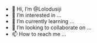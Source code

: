 - 👋 Hi, I’m @Lolodusiji
- 👀 I’m interested in ...
- 🌱 I’m currently learning ...
- 💞️ I’m looking to collaborate on ...
- 📫 How to reach me ...

<!---
Lolodusiji/Lolodusiji is a ✨ special ✨ repository because its `README.md` (this file) appears on your GitHub profile.
You can click the Preview link to take a look at your changes.
--->
